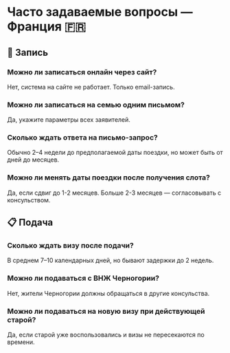 # Часто задаваемые вопросы — Франция 🇫🇷

## 📝 Запись

### Можно ли записаться онлайн через сайт?
Нет, система на сайте не работает. Только email-запись.

### Можно ли записаться на семью одним письмом?
Да, укажите параметры всех заявителей.

### Сколько ждать ответа на письмо-запрос?
Обычно 2–4 недели до предполагаемой даты поездки, но может быть от дней до месяцев.

### Можно ли менять даты поездки после получения слота?
Да, если сдвиг до 1-2 месяцев. Больше 2-3 месяцев — согласовывать с консульством.

## 📋 Подача

### Сколько ждать визу после подачи?
В среднем 7–10 календарных дней, но бывают задержки до 2 недель.

### Можно ли подаваться с ВНЖ Черногории?
Нет, жители Черногории должны обращаться в другие консульства.

### Можно ли подаваться на новую визу при действующей старой?
Да, если старой уже воспользовались и визы не пересекаются по времени.
